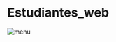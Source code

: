 # Estudiantes_web
![menu](https://user-images.githubusercontent.com/89557515/193184583-00521559-2820-4000-b408-6e82077ac253.png)
